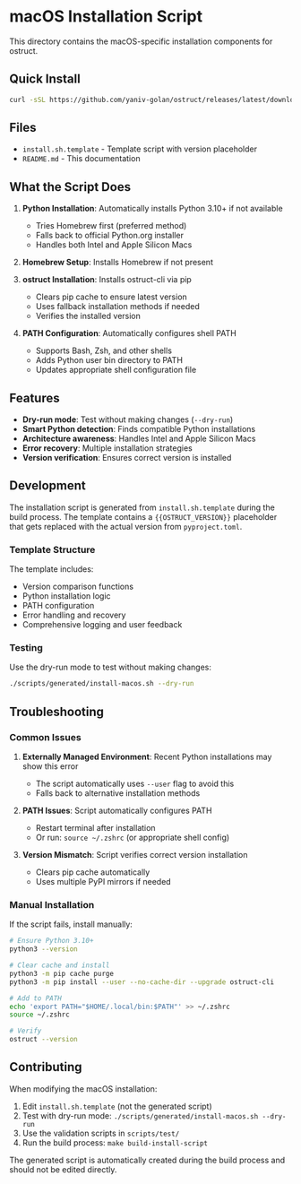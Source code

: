# macOS Installation Script

This directory contains the macOS-specific installation components for ostruct.

## Quick Install

```bash
curl -sSL https://github.com/yaniv-golan/ostruct/releases/latest/download/install-macos.sh | bash
```

## Files

- `install.sh.template` - Template script with version placeholder
- `README.md` - This documentation

## What the Script Does

1. **Python Installation**: Automatically installs Python 3.10+ if not available
   - Tries Homebrew first (preferred method)
   - Falls back to official Python.org installer
   - Handles both Intel and Apple Silicon Macs

2. **Homebrew Setup**: Installs Homebrew if not present

3. **ostruct Installation**: Installs ostruct-cli via pip
   - Clears pip cache to ensure latest version
   - Uses fallback installation methods if needed
   - Verifies the installed version

4. **PATH Configuration**: Automatically configures shell PATH
   - Supports Bash, Zsh, and other shells
   - Adds Python user bin directory to PATH
   - Updates appropriate shell configuration file

## Features

- **Dry-run mode**: Test without making changes (`--dry-run`)
- **Smart Python detection**: Finds compatible Python installations
- **Architecture awareness**: Handles Intel and Apple Silicon Macs
- **Error recovery**: Multiple installation strategies
- **Version verification**: Ensures correct version is installed

## Development

The installation script is generated from `install.sh.template` during the build process. The template contains a `{{OSTRUCT_VERSION}}` placeholder that gets replaced with the actual version from `pyproject.toml`.

### Template Structure

The template includes:

- Version comparison functions
- Python installation logic
- PATH configuration
- Error handling and recovery
- Comprehensive logging and user feedback

### Testing

Use the dry-run mode to test without making changes:

```bash
./scripts/generated/install-macos.sh --dry-run
```

## Troubleshooting

### Common Issues

1. **Externally Managed Environment**: Recent Python installations may show this error
   - The script automatically uses `--user` flag to avoid this
   - Falls back to alternative installation methods

2. **PATH Issues**: Script automatically configures PATH
   - Restart terminal after installation
   - Or run: `source ~/.zshrc` (or appropriate shell config)

3. **Version Mismatch**: Script verifies correct version installation
   - Clears pip cache automatically
   - Uses multiple PyPI mirrors if needed

### Manual Installation

If the script fails, install manually:

```bash
# Ensure Python 3.10+
python3 --version

# Clear cache and install
python3 -m pip cache purge
python3 -m pip install --user --no-cache-dir --upgrade ostruct-cli

# Add to PATH
echo 'export PATH="$HOME/.local/bin:$PATH"' >> ~/.zshrc
source ~/.zshrc

# Verify
ostruct --version
```

## Contributing

When modifying the macOS installation:

1. Edit `install.sh.template` (not the generated script)
2. Test with dry-run mode: `./scripts/generated/install-macos.sh --dry-run`
3. Use the validation scripts in `scripts/test/`
4. Run the build process: `make build-install-script`

The generated script is automatically created during the build process and should not be edited directly.
